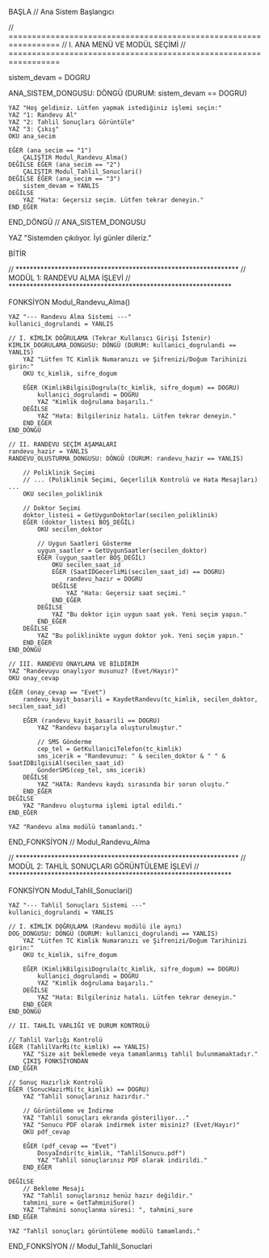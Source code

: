 BAŞLA // Ana Sistem Başlangıcı

// =================================================================
// I. ANA MENÜ VE MODÜL SEÇİMİ
// =================================================================

sistem_devam = DOGRU

ANA_SISTEM_DONGUSU: DÖNGÜ (DURUM: sistem_devam == DOGRU)

    YAZ "Hoş geldiniz. Lütfen yapmak istediğiniz işlemi seçin:"
    YAZ "1: Randevu Al"
    YAZ "2: Tahlil Sonuçları Görüntüle"
    YAZ "3: Çıkış"
    OKU ana_secim

    EĞER (ana_secim == "1")
        ÇALIŞTIR Modul_Randevu_Alma()
    DEĞİLSE EĞER (ana_secim == "2")
        ÇALIŞTIR Modul_Tahlil_Sonuclari()
    DEĞİLSE EĞER (ana_secim == "3")
        sistem_devam = YANLIS
    DEĞİLSE
        YAZ "Hata: Geçersiz seçim. Lütfen tekrar deneyin."
    END_EĞER

END_DÖNGÜ // ANA_SISTEM_DONGUSU

YAZ "Sistemden çıkılıyor. İyi günler dileriz."

BİTİR


// ***************************************************************
// MODÜL 1: RANDEVU ALMA İŞLEVİ
// ***************************************************************

FONKSİYON Modul_Randevu_Alma()

    YAZ "--- Randevu Alma Sistemi ---"
    kullanici_dogrulandi = YANLIS

    // I. KİMLİK DOĞRULAMA (Tekrar Kullanıcı Girişi İstenir)
    KIMLIK_DOGRULAMA_DONGUSU: DÖNGÜ (DURUM: kullanici_dogrulandi == YANLIS)
        YAZ "Lütfen TC Kimlik Numaranızı ve Şifrenizi/Doğum Tarihinizi girin:"
        OKU tc_kimlik, sifre_dogum

        EĞER (KimlikBilgisiDogrula(tc_kimlik, sifre_dogum) == DOGRU)
            kullanici_dogrulandi = DOGRU
            YAZ "Kimlik doğrulama başarılı."
        DEĞİLSE
            YAZ "Hata: Bilgileriniz hatalı. Lütfen tekrar deneyin."
        END_EĞER
    END_DÖNGÜ 

    // II. RANDEVU SEÇİM AŞAMALARI
    randevu_hazir = YANLIS
    RANDEVU_OLUSTURMA_DONGUSU: DÖNGÜ (DURUM: randevu_hazir == YANLIS)

        // Poliklinik Seçimi
        // ... (Poliklinik Seçimi, Geçerlilik Kontrolü ve Hata Mesajları) ...
        OKU secilen_poliklinik

        // Doktor Seçimi
        doktor_listesi = GetUygunDoktorlar(secilen_poliklinik)
        EĞER (doktor_listesi BOŞ_DEĞİL)
            OKU secilen_doktor
            
            // Uygun Saatleri Gösterme
            uygun_saatler = GetUygunSaatler(secilen_doktor)
            EĞER (uygun_saatler BOŞ_DEĞİL)
                OKU secilen_saat_id
                EĞER (SaatIDGecerliMi(secilen_saat_id) == DOGRU)
                    randevu_hazir = DOGRU
                DEĞİLSE
                    YAZ "Hata: Geçersiz saat seçimi."
                END_EĞER
            DEĞİLSE
                YAZ "Bu doktor için uygun saat yok. Yeni seçim yapın."
            END_EĞER
        DEĞİLSE
            YAZ "Bu poliklinikte uygun doktor yok. Yeni seçim yapın."
        END_EĞER
    END_DÖNGÜ 

    // III. RANDEVU ONAYLAMA VE BİLDİRİM
    YAZ "Randevuyu onaylıyor musunuz? (Evet/Hayır)"
    OKU onay_cevap

    EĞER (onay_cevap == "Evet")
        randevu_kayit_basarili = KaydetRandevu(tc_kimlik, secilen_doktor, secilen_saat_id)
        
        EĞER (randevu_kayit_basarili == DOGRU)
            YAZ "Randevu başarıyla oluşturulmuştur."
            
            // SMS Gönderme
            cep_tel = GetKullaniciTelefon(tc_kimlik)
            sms_icerik = "Randevunuz: " & secilen_doktor & " " & SaatIDBilgisiAl(secilen_saat_id)
            GonderSMS(cep_tel, sms_icerik)
        DEĞİLSE
            YAZ "HATA: Randevu kaydı sırasında bir sorun oluştu."
        END_EĞER
    DEĞİLSE
        YAZ "Randevu oluşturma işlemi iptal edildi."
    END_EĞER
    
    YAZ "Randevu alma modülü tamamlandı."

END_FONKSİYON // Modul_Randevu_Alma

// ***************************************************************
// MODÜL 2: TAHLİL SONUÇLARI GÖRÜNTÜLEME İŞLEVİ
// ***************************************************************

FONKSİYON Modul_Tahlil_Sonuclari()

    YAZ "--- Tahlil Sonuçları Sistemi ---"
    kullanici_dogrulandi = YANLIS

    // I. KİMLİK DOĞRULAMA (Randevu modülü ile aynı)
    DOG_DONGUSU: DÖNGÜ (DURUM: kullanici_dogrulandi == YANLIS)
        YAZ "Lütfen TC Kimlik Numaranızı ve Şifrenizi/Doğum Tarihinizi girin:"
        OKU tc_kimlik, sifre_dogum

        EĞER (KimlikBilgisiDogrula(tc_kimlik, sifre_dogum) == DOGRU)
            kullanici_dogrulandi = DOGRU
            YAZ "Kimlik doğrulama başarılı."
        DEĞİLSE
            YAZ "Hata: Bilgileriniz hatalı. Lütfen tekrar deneyin."
        END_EĞER
    END_DÖNGÜ

    // II. TAHLİL VARLIĞI VE DURUM KONTROLÜ
    
    // Tahlil Varlığı Kontrolü
    EĞER (TahlilVarMi(tc_kimlik) == YANLIS)
        YAZ "Size ait beklemede veya tamamlanmış tahlil bulunmamaktadır."
        ÇIKIŞ FONKSİYONDAN
    END_EĞER
    
    // Sonuç Hazırlık Kontrolü
    EĞER (SonucHazirMi(tc_kimlik) == DOGRU)
        YAZ "Tahlil sonuçlarınız hazırdır."
        
        // Görüntüleme ve İndirme
        YAZ "Tahlil sonuçları ekranda gösteriliyor..."
        YAZ "Sonucu PDF olarak indirmek ister misiniz? (Evet/Hayır)"
        OKU pdf_cevap
        
        EĞER (pdf_cevap == "Evet")
            DosyaIndir(tc_kimlik, "TahlilSonucu.pdf")
            YAZ "Tahlil sonuçlarınız PDF olarak indirildi."
        END_EĞER
        
    DEĞİLSE
        // Bekleme Mesajı
        YAZ "Tahlil sonuçlarınız henüz hazır değildir."
        tahmini_sure = GetTahminiSure()
        YAZ "Tahmini sonuçlanma süresi: ", tahmini_sure
    END_EĞER
    
    YAZ "Tahlil sonuçları görüntüleme modülü tamamlandı."

END_FONKSİYON // Modul_Tahlil_Sonuclari

